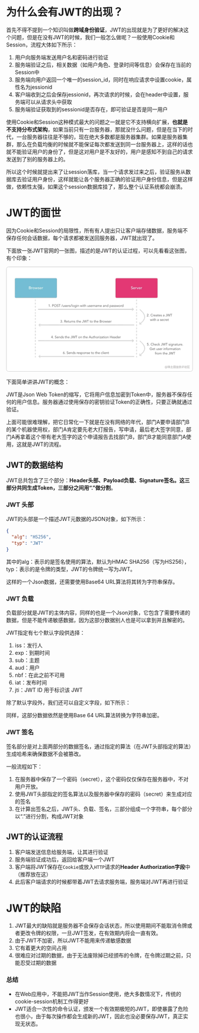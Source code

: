 # 为什么会有JWT的出现？

首先不得不提到一个知识叫做**跨域身份验证**，JWT的出现就是为了更好的解决这个问题，但是在没有JWT的时候，我们一般怎么做呢？一般使用Cookie和Session，流程大体如下所示：

1. 用户向服务端发送用户名和密码进行验证
2. 服务端验证之后，相关数据（如用户角色、登录时间等信息）会保存在当前的Session中
3. 服务端向用户返回一个唯一的session_id，同时在响应请求中设置cookie，属性名为jessionid
4. 客户端收到之后会保存jessionid，再次请求的时候，会在header中设置，服务端可以从请求头中获取
5. 服务端验证获取到的sessionid是否存在，即可验证是否是同一用户

使用Cookie和Session这种模式最大的问题之一就是它不支持横向扩展，**也就是不支持分布式架构**，如果当前只有一台服务器，那就没什么问题，但是在当下的时代，一台服务器往往是不够的，现在绝大多数都是服务器集群。如果是服务器集群，那么在负载均衡的时候就不能保证每次都发送到同一台服务器上，这样的话也就不能验证用户的身份了，但是这对用户是不友好的，用户是感知不到自己的请求发送到了别的服务器上的。

所以这个时候就提出来了让session落库，当一个请求发过来之后，验证服务从数据库去验证用户身份，这样就能让各个服务器正确的验证用户身份信息，但是这样做，依赖性太强，如果这个session数据库挂了，那么整个认证系统都会崩溃。

# JWT的面世

因为Cookie和Session的局限性，所有有人提出只让客户端存储数据，服务端不保存任何会话数据，每个请求都被发送回服务器，JWT就出现了。

下面放一张JWT官网的一张图，描述的是JWT的认证过程，可以先看看这张图，有个印象：

![1683893534867-f9e66ac4-3e8f-4976-a963-81f6d6923174.webp](./assets/1683893534867-f9e66ac4-3e8f-4976-a963-81f6d6923174.webp)

下面简单讲讲JWT的概念：

JWT是Json Web Token的缩写，它将用户信息加密到Token中，服务器不保存任何的用户信息。服务器通过使用保存的密钥验证Token的正确性，只要正确就通过验证。

上面可能很难理解，把它日常化一下就是在没有网络的年代，部门A要申请部门B的某个机器使用权，部门A肯定要先老大打报告，写申请，最后老大签字同意，部门A再拿着这个带有老大签字的这个申请报告去找部门B，部门B才能同意部门A使用，这就是JWT的流程。

## JWT的数据结构

JWT总共包含了三个部分：**Header头部、Payload负载、Signature签名。这三部分共同生成Token，三部分之间用“.”做分割**。

### JWT 头部

JWT的头部是一个描述JWT元数据的JSON对象，如下所示：

```json
{
  "alg": "HS256",
  "typ": "JWT"
}
```

其中的alg：表示的是签名使用的算法，默认为HMAC SHA256（写为HS256），typ：表示的是令牌的类型，JWT的令牌统一写为JWT。

这样的一个Json数据，还需要使用Base64 URL算法将其转为字符串保存。

### JWT 负载

负载部分就是JWT的主体内容，同样的也是一个Json对象，它包含了需要传递的数据，但是不能传递敏感数据，因为这部分数据别人也是可以拿到并且解密的。

JWT指定有七个默认字段供选择：

1. iss：发行人
2. exp：到期时间
3. sub：主题
4. aud：用户
5. nbf：在此之前不可用
6. iat：发布时间
7. jti：JWT ID 用于标识该 JWT

除了默认字段外，我们还可以自定义字段，如下所示：

同样，这部分数据依然是使用Base 64 URL算法转换为字符串加密。

### JWT 签名

签名部分是对上面两部分的数据签名，通过指定的算法（在JWT头部指定的算法）生成哈希来确保数据不会被篡改。

一般流程如下：

1. 在服务器中保存了一个密码（secret），这个密码仅仅保存在服务器中，不对用户开放。
2. 使用JWT头部指定的签名算法以及服务器中保存的密码（secret）来生成对应的签名
3. 在计算出签名之后，JWT头、负载、签名，三部分组成一个字符串，每个部分以“.”进行分割，构成JWT对象

## JWT的认证流程

1. 客户端发送信息给服务端，让其进行验证
2. 服务端验证成功后，返回给客户端一个JWT
3. 客户端将JWT保存在`Cookie`或放入`HTTP`请求的**Header Authorization字段**中（推荐放在这）
4. 此后客户端请求的时候都带着JWT去请求服务端，服务端对JWT再进行验证

# JWT的缺陷

1. JWT最大的缺陷就是服务器不会保存会话状态，所以使用期间不能取消令牌或者更改令牌的权限，一旦JWT签发，在有效期内将会一直有效。
2. 由于JWT不加密，所以JWT不能用来传递敏感数据
3. 它有着更大的空间占用
4. 很难应对过期的数据，由于无法废除掉已经颁布的令牌，在令牌过期之前，只能忍受过期的数据

### 总结

+ 在Web应用中，不能把JWT当作Session使用，绝大多数情况下，传统的cookie-session机制工作得更好
+ JWT适合一次性的命令认证，颁发一个有效期极短的JWT，即使暴露了危险也很小，由于每次操作都会生成新的JWT，因此也没必要保存JWT，真正实现无状态。
